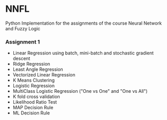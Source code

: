 # NNFL
Python Implementation for the assignments of the course Neural Network and Fuzzy Logic

### Assignment 1
    
* Linear Regression using batch, mini-batch and stochastic gradient descent
* Ridge Regression
* Least Angle Regression
* Vectorized Linear Regression
* K Means Clustering
* Logistic Regression
* MultiClass Logistic Regression ("One vs One" and "One vs All")
* K fold cross validation
* Likelihood Ratio Test
* MAP Decision Rule
* ML Decision Rule
